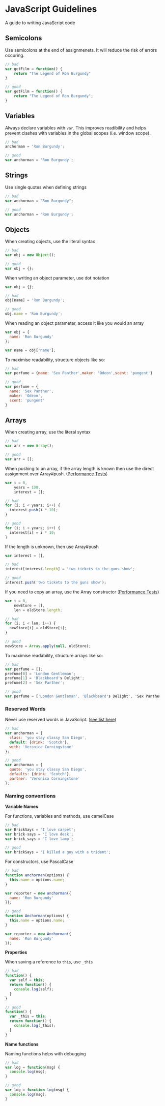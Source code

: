 JavaScript Guidelines
=====================

A guide to writing JavaScript code

## Semicolons

Use semicolons at the end of assignmenets. It will reduce the risk of errors occuring.

```js
// bad
var getFilm = function() {
	return "The Legend of Ron Burgundy"
}

// good
var getFilm = function() {
	return "The Legend of Ron Burgundy";
}
```

## Variables

Always declare variables with `var`. This improves readibility and helps prevent clashes with variables in the global scopes (i.e. window scope).

```js
// bad
anchorman = 'Ron Burgundy';

// good
var anchorman = 'Ron Burgundy';
```

## Strings

Use single quotes when defining strings

```js
// bad
var anchorman = "Ron Burgundy";

// good
var anchorman = 'Ron Burgundy';
```


## Objects

When creating objects, use the literal syntax

```js
// bad
var obj = new Object();

// good
var obj = {};
```

When writing an object parameter, use dot notation

```js
var obj = {};

// bad
obj[name] = 'Ron Burgundy';

// good
obj.name = 'Ron Burgundy';
```

When reading an object parameter, access it like you would an array

```js
var obj = {
  name: 'Ron Burgundy'
};

var name = obj['name'];
```

To maximise readability, structure objects like so:

```js
// bad
var perfume = {name: 'Sex Panther',maker: 'Odeon',scent: 'pungent'}

// good
var perfume = {
  name: 'Sex Panther',
  maker: 'Odeon',
  scent: 'pungent'
}
```

## Arrays

When creating array, use the literal syntax

```js
// bad
var arr = new Array();

// good
var arr = [];
```

When pushing to an array, if the array length is known then use the direct assignment over Array#push. (<a href="http://jsperf.com/array-direct-assignment-vs-push/11">Performance Tests</a>)

```js
var i = 0,
    years = 100,
    interest = [];

// bad
for (i; i < years; i++) {
  interest.push(i * 10);
}

// good
for (i; i < years; i++) {
  interest[i] = i * 10;
}
```

If the length is unknown, then use Array#push

```js
var interest = [],

// bad
interest[interest.length] = 'two tickets to the guns show';

// good
interest.push('two tickets to the guns show');
```

If you need to copy an array, use the Array constructor (<a href="http://jsperf.com/converting-arguments-to-an-array/7">Performance Tests</a>)

```js
var i = 0,
    newStore = [],
    len = oldStore.length;

// bad
for (i; i < len; i++) {
  newStore[i] = oldStore[i];
}

// good
newStore = Array.apply(null, oldStore);
```

To maximise readability, structure arrays like so:

```js
// bad
var perfume = [];
prefume[0] = 'London Gentleman';
prefume[1] = 'Blackbeard's Delight';
prefume[2] = 'Sex Panther';

// good
var perfume = ['London Gentleman', 'Blackbeard's Delight', 'Sex Panther']
```

### Reserved Words

Never use reserved words in JavaScript. (<a href="https://gist.github.com/4275925">see list here</a>)

```js
// bad
var anchorman = {
  class: 'you stay classy San Diego',
  default: {drink: 'Scotch'},
  with: 'Veronica Corningstone'
};

// good
var anchorman = {
  quote: 'you stay classy San Diego',
  defaults: {drink: 'Scotch'},
  partner: 'Veronica Corningstone'
};
```

### Naming conventions

**Variable Names**

For functions, variables and methods, use camelCase

```js
// bad
var BrickSays = 'I love carpet';
var brick-says = 'I love desk';
var brick_says = 'I love lamp';

// good
var brickSays = 'I killed a guy with a trident';
```

For constructors, use PascalCase

```js
// bad
function anchorman(options) {
  this.name = options.name;
}

var reporter = new anchorman({
  name: 'Ron Burgundy'
});

// good
function Anchorman(options) {
  this.name = options.name;
}

var reporter = new Anchorman({
  name: 'Ron Burgundy'
});
```

**Properties**

When saving a reference to `this`, use `_this`

```js
// bad
function() {
  var self = this;
  return function() {
    console.log(self);
  }
}

// good
function() {
  var _this = this;
  return function() {
    console.log(_this);
  }
}
```

**Name functions**

Naming functions helps with debugging

```js
// bad
var log = function(msg) {
  console.log(msg);
}

// good
var log = function log(msg) {
  console.log(msg);
}
```